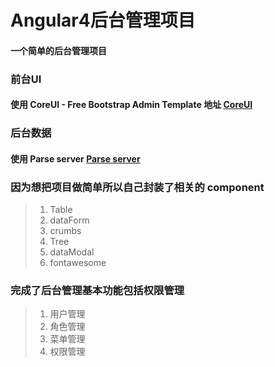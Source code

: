 # Angular4后台管理项目

#### 一个简单的后台管理项目

### 前台UI

#### 使用 CoreUI - Free Bootstrap Admin Template 地址 [CoreUI](https://github.com/mrholek/CoreUI-Free-Bootstrap-Admin-Template)


### 后台数据

#### 使用 Parse server [Parse server](http://parseplatform.org/)  

### 因为想把项目做简单所以自己封装了相关的 component

> 1. Table
> 2. dataForm
> 3. crumbs
> 4. Tree
> 5. dataModal
> 6. fontawesome

### 完成了后台管理基本功能包括权限管理

> 1. 用户管理
> 2. 角色管理
> 3. 菜单管理
> 4. 权限管理
